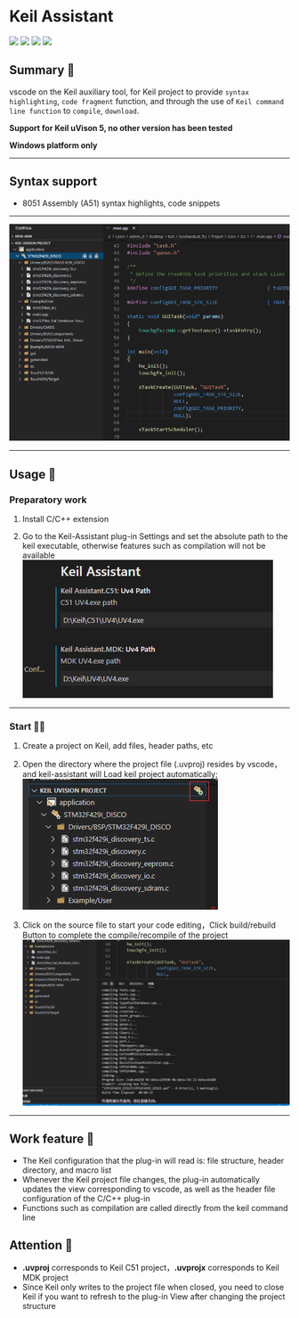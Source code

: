 # Keil Assistant

[![](https://vsmarketplacebadge.apphb.com/version/CL.keil-assistant.svg)](https://marketplace.visualstudio.com/items?itemName=CL.keil-assistant)      [![](https://vsmarketplacebadge.apphb.com/installs/CL.keil-assistant.svg)](https://marketplace.visualstudio.com/items?itemName=CL.keil-assistant)     [![](https://vsmarketplacebadge.apphb.com/downloads/CL.keil-assistant.svg)](https://marketplace.visualstudio.com/items?itemName=CL.keil-assistant)     [![](https://vsmarketplacebadge.apphb.com/rating/CL.keil-assistant.svg)](https://marketplace.visualstudio.com/items?itemName=CL.keil-assistant)


## Summary 📑

vscode on the Keil auxiliary tool, for Keil project to provide `syntax highlighting`, `code fragment` function, and through the use of `Keil command line function` to `compile`, `download`.

**Support for Keil uVison 5, no other version has been tested**  

**Windows platform only**

***

## Syntax support

* 8051 Assembly (A51) syntax highlights, code snippets

***

![preview](./res/preview/preview.png)

***

## Usage 📖

### Preparatory work

1. Install C/C++ extension
> 
2. Go to the Keil-Assistant plug-in Settings and set the absolute path to the keil executable, otherwise features such as compilation will not be available
![setting](./res/preview/setting.png)

***

### Start 🏃‍♀️

1. Create a project on Keil, add files, header paths, etc
> 
2. Open the directory where the project file (.uvproj) resides by vscode，and keil-assistant will Load keil project automatically;
![load](./res/preview/load.png)
> 
3. Click on the source file to start your code editing，Click build/rebuild Button to complete the compile/recompile of the project
![rebuild](./res/preview/rebuild.png)
***

## Work feature 🎉

* The Keil configuration that the plug-in will read is: file structure, header directory, and macro list
* Whenever the Keil project file changes, the plug-in automatically updates the view corresponding to vscode, as well as the header file configuration of the C/C++ plug-in
* Functions such as compilation are called directly from the keil command line

## Attention 🚩

* **.uvproj** corresponds to Keil C51 project，**.uvprojx** corresponds to Keil MDK project
* Since Keil only writes to the project file when closed, you need to close Keil if you want to refresh to the plug-in View after changing the project structure